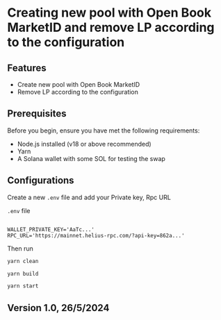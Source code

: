 # Creating new pool with Open Book MarketID and remove LP according to the configuration

## Features

- Create new pool with Open Book MarketID
- Remove LP according to the configuration

## Prerequisites

Before you begin, ensure you have met the following requirements:

- Node.js installed (v18 or above recommended)
- Yarn
- A Solana wallet with some SOL for testing the swap

## Configurations

Create a new `.env` file and add your Private key, Rpc URL

`.env` file
```

WALLET_PRIVATE_KEY='AaTc...'
RPC_URL='https://mainnet.helius-rpc.com/?api-key=862a...'

```

Then run

```sh
yarn clean

yarn build

yarn start
```
## Version 1.0,   26/5/2024